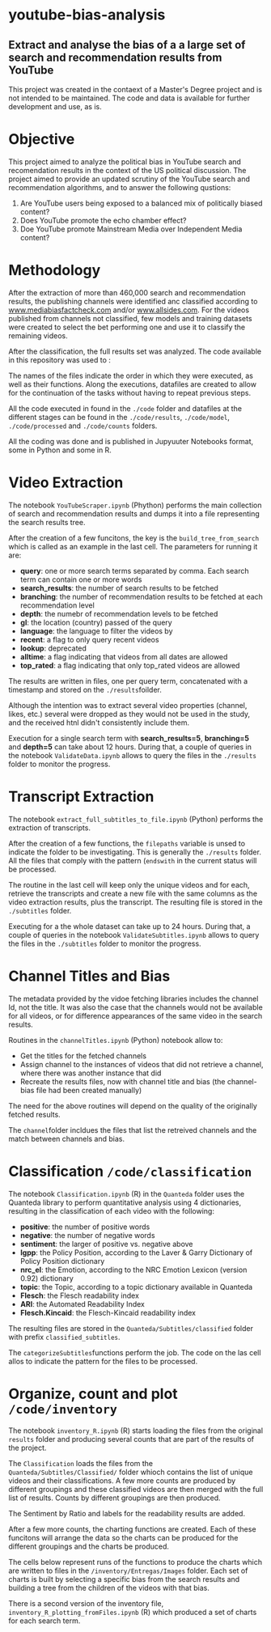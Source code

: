 # youtube-bias-analysis
## Extract and analyse the bias of a a large set of search and recommendation results from YouTube

This project was created in the contaext of a Master's Degree project and is not intended to be maintained. The code and data is available for further development and use, as is.

# Objective
This project aimed to analyze the political bias in YouTube search and recomendation results in the context of the US political discussion. The project aimed to provide an updated scrutiny of the YouTube search and recommendation algorithms, and to answer the following qustions:

1. Are YouTube users being exposed to a balanced mix of politically biased content?
2. Does YouTube promote the echo chamber effect?
3. Doe YouTube promote Mainstream Media over Independent Media content?

# Methodology

After the extraction of more than 460,000 search and recommendation results, the publishing channels were identified anc classified according to www.mediabiasfactcheck.com and/or www.allsides.com. For the videos published from channels not classified, few models and training datasets were created to select the bet performing one and use it to classify the remaining videos.

After the classification, the full results set was analyzed.
The code available in this repository was used to :

The names of the files indicate the order in which they were executed, as well as their functions. Along the executions, datafiles are created to allow for the continuation of the tasks without having to repeat previous steps.

All the code executed in found in the `./code` folder and datafiles at the different stages can be found in the `./code/results`, `./code/model`, `./code/processed` and `./code/counts` folders.

All the coding was done and is published in Jupyuuter Notebooks format, some in Python and some in R.

# Video Extraction






The notebook `YouTubeScraper.ipynb` (Phython) performs the main collection of search and recommendation results and dumps it into a file representing the search results tree.

After the creation of a few funcitons, the key is the `build_tree_from_search` which is called as an example in the last cell. The parameters for running it are:
* **query**: one or more search terms separated by comma. Each search term can contain one or more words
* **search_results**: the number of search results to be fetched
* **branching**: the number of recommendation results to be fetched at each recommendation level
* **depth**: the numebr of recommendation levels to be fetched
* **gl**: the location (country) passed of the query
* **language**: the language to filter the videos by
* **recent**: a flag to only query recent videos
* **lookup**: deprecated
* **alltime**: a flag indicating that videos from all dates are allowed
* **top_rated**: a flag indicating that only top_rated videos are allowed

The results are written in files, one per query term, concatenated with a timestamp and stored on the `./results`foilder.

Although the intention was to extract several video properties (channel, likes, etc.) several were dropped as they would not be used in the study, and the received htnl didn't consistently include them.

Execution for a single search term with **search_results=5**, **branching=5** and **depth=5** can take about 12 hours. During that, a couple of queries in the notebook `ValidateData.ipynb` allows to query the files in the `./results` folder to monitor the progress.

# Transcript Extraction

The notebook `extract_full_subtitles_to_file.ipynb` (Python) performs the extraction of transcripts.

After the creation of a few functions, the `filepaths` variable is unsed to indicate the folder to be investigating. This is generally the `./results` folder. All the files that comply with the pattern (`endswith` in the current status will be processed.

The routine in the last cell will keep only the unique videos and for each, retrieve the transcripts and create a new file with the same columns as the video extraction results, plus the transcript. The resulting file is stored in the `./subtitles` folder.

Executing for a the whole dataset can take up to 24 hours. During that, a couple of queries in the notebook `ValidateSubtitles.ipynb` allows to query the files in the `./subtitles` folder to monitor the progress.

# Channel Titles and Bias

The metadata provided by the vidoe fetching libraries includes the channel Id, not the title. It was also the case that the channels would not be available for all videos, or for difference appearances of the same video in the search results.

Routines in the `channelTitles.ipynb` (Python) notebook allow to:
* Get the titles for the fetched channels
* Assign channel to the instances of videos that did not retrieve a channel, where there was another instance that did
* Recreate the results files, now with channel title and bias (the channel-bias file had been created manually)

The need for the above routines will depend on the quality of the originally fetched results.

The `channel`folder incldues the files that list the retreived channels and the match between channels and bias.

# Classification `/code/classification`

The notebook `Classification.ipynb` (R) in the `Quanteda` folder uses the Quanteda library to perform quantitative analysis using 4 dictionaries, resulting in the classification of each video with the following:
* **positive**: the number of positive words
* **negative**: the number of negative words
* **sentiment**: the larger of positive vs. negative above
* **lgpp**: the Policy Position, according to the Laver & Garry Dictionary of Policy Position dictionary
* **nrc_el**: the Emotion, according to the NRC Emotion Lexicon (version 0.92) dictionary
* **topic**: the Topic, according to a topic dictionary available in Quanteda
* **Flesch**: the Flesch readability index
* **ARI**: the Automated Readability Index
* **Flesch.Kincaid**: the Flesch-Kincaid readability index

The resulting files are stored in the `Quanteda/Subtitles/classified` folder with prefix `classified_subtitles`.

The `categorizeSubtitles`functions perform the job. The code on the las cell allos to indicate the pattern for the files to be processed.

# Organize, count and plot `/code/inventory`

The notebook `inventory_R.ipynb` (R) starts loading the files from the original `results` folder and producing several counts that are part of the results of the project. 

The `Classification` loads the files from the `Quanteda/Subtitles/Classified/` folder whioch contains the list of unique videos and their classifications. A few more counts are produced by different groupings and these classified videos are then merged with the full list of results. Counts by different groupings are then produced.

The Sentiment by Ratio and labels for the readability results are added.

After a few more counts, the charting functions are created. Each of these funcitons will arrange the data so the charts can be produced for the different groupings and the charts be produced.

The cells below represent runs of the functions to produce the charts which are written to files in the `/inventory/Entregas/Images` folder. Each set of charts is built by selecting a specific bias from the search results and building a tree from the children of the videos with that bias.

There is a second version of the inventory file, `inventory_R_plotting_fromFiles.ipynb` (R) which produced a set of charts for each search term.
